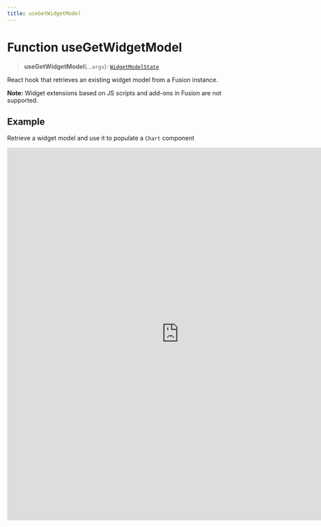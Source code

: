 ```yaml
---
title: useGetWidgetModel
---
```


# Function useGetWidgetModel <Badge type="fusionEmbed" text="Fusion Embed" />

> **useGetWidgetModel**(...`args`): [`WidgetModelState`](../type-aliases/type-alias.WidgetModelState.md)

React hook that retrieves an existing widget model from a Fusion instance.

**Note:** Widget extensions based on JS scripts and add-ons in Fusion are not supported.

## Example

Retrieve a widget model and use it to populate a `Chart` component

<iframe
 src='https://csdk-playground.sisense.com/?example=fusion-assets%2Fuse-get-widget-model&mode=docs'
 width=800
 height=870
 style='border:none;'
/>

Additional `useGetWidgetModel` examples:

- [Modify Chart Type](https://www.sisense.com/platform/compose-sdk/playground/?example=fusion-assets%2Fuse-get-widget-model-change-chart-type)

## Parameters

| Parameter | Type |
| :------ | :------ |
| ...`args` | [[`GetWidgetModelParams`](../interfaces/interface.GetWidgetModelParams.md)] |

## Returns

[`WidgetModelState`](../type-aliases/type-alias.WidgetModelState.md)

Widget load state that contains the status of the execution, the result widget model, or the error if one has occurred

